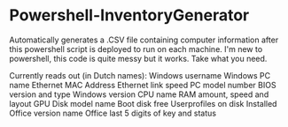 # Powershell-InventoryGenerator

Automatically generates a .CSV file containing computer information after this powershell script is deployed to run on each machine.
I'm new to powershell, this code is quite messy but it works. Take what you need.

Currently reads out (in Dutch names):
Windows username
Windows PC name
Ethernet MAC Address
Ethernet link speed
PC model number
BIOS version and type
Windows version
CPU name
RAM amount, speed and layout
GPU
Disk model name
Boot disk free
Userprofiles on disk
Installed Office version name
Office last 5 digits of key and status 
